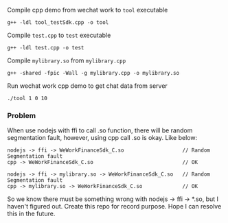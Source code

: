 Compile cpp demo from wechat work to `tool` executable
```shell
g++ -ldl tool_testSdk.cpp -o tool
```

Compile `test.cpp` to `test` executable
```shell
g++ -ldl test.cpp -o test
```

Compile `mylibrary.so` from `mylibrary.cpp`
```shell
g++ -shared -fpic -Wall -g mylibrary.cpp -o mylibrary.so
```

Run wechat work cpp demo to get chat data from server
```shell
./tool 1 0 10
```

### Problem

When use nodejs with ffi to call .so function, there will be random segmentation fault, however, using cpp call .so is okay.
Like below:

```
nodejs -> ffi -> WeWorkFinanceSdk_C.so                   // Random Segmentation fault
cpp -> WeWorkFinanceSdk_C.so                             // OK

nodejs -> ffi -> mylibrary.so -> WeWorkFinanceSdk_C.so   // Random Segmentation fault
cpp -> mylibrary.so -> WeWorkFinanceSdk_C.so             // OK
```

So we know there must be something wrong with nodejs -> ffi -> *.so, but I haven't figured out. Create this repo for record purpose. Hope I can resolve this in the future.
